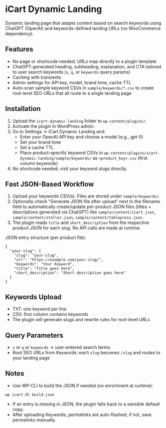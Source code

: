 # iCart Dynamic Landing

Dynamic landing page that adapts content based on search keywords using ChatGPT (OpenAI) and keywords-defined landing URLs (no WooCommerce dependency).

## Features
- No page or shortcode needed; URLs map directly to a plugin template
- ChatGPT-generated heading, subheading, explanation, and CTA tailored to user search keywords (`s`, `q`, or `keywords` query params)
- Caching with transients
- Admin settings for API key, model, brand tone, cache TTL
- Auto-scan sample keyword CSVs in `sample/keywords/*.csv` to create root-level SEO URLs that all route to a single landing page

## Installation
1. Upload the `icart-dynamic-landing` folder to `wp-content/plugins/`.
2. Activate the plugin in WordPress admin.
3. Go to Settings → iCart Dynamic Landing and:
   - Enter your OpenAI API key and choose a model (e.g., gpt-5)
   - Set your brand tone
   - Set a cache TTL
   - Place product-specific keyword CSVs in `wp-content/plugins/icart-dynamic-landing/sample/keywords/` as `<product_key>.csv` (first column keywords)
4. No shortcode needed; visit your keyword slugs directly.

## Fast JSON-Based Workflow

1. Upload your keywords CSV(s). Files are stored under `sample/keywords/`.
2. Optionally check "Generate JSON file after upload" next to the filename field to automatically create/update per-product JSON files (titles + descriptions generated via ChatGPT) like `sample/content/icart.json`, `sample/content/steller.json`, `sample/content/tablepress.json`.
3. The plugin reads `title` and `short_description` from the respective product JSON for each slug. No API calls are made at runtime.

JSON entry structure (per product file):

```
{
  "your-slug": {
    "slug": "your-slug",
    "url": "https://example.com/your-slug/",
    "keywords": "Your Keyword",
    "title": "Title goes here",
    "short_description": "Short description goes here"
  }
}
```

## Keywords Upload
- TXT: one keyword per line
- CSV: first column contains keywords
- The plugin will generate slugs and rewrite rules for root-level URLs

## Query Parameters
- `s` or `q` or `keywords` → user-entered search terms
- Root SEO URLs from Keywords: each `slug` becomes `/slug` and routes to your landing page

## Notes
- Use WP-CLI to build the JSON if needed (no enrichment at runtime):

```
wp icart-dl build-json
```

- If an entry is missing in JSON, the plugin falls back to a sensible default copy.
- After uploading Keywords, permalinks are auto-flushed; if not, save permalinks manually.



